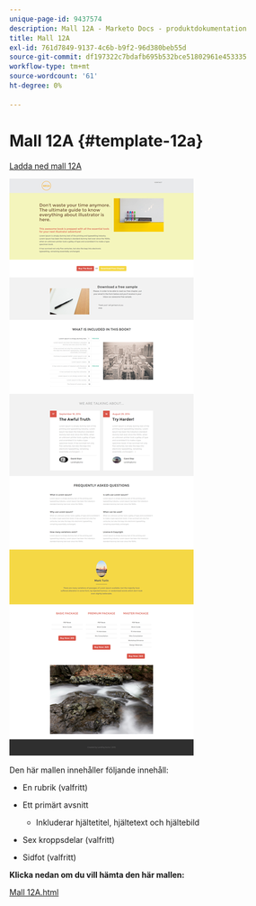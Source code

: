 ```yaml
---
unique-page-id: 9437574
description: Mall 12A - Marketo Docs - produktdokumentation
title: Mall 12A
exl-id: 761d7849-9137-4c6b-b9f2-96d380beb55d
source-git-commit: df197322c7bdafb695b532bce51802961e453335
workflow-type: tm+mt
source-wordcount: '61'
ht-degree: 0%

---
```


# Mall 12A {#template-12a}

[Ladda ned mall 12A](https://experienceleague.adobe.com/landing/marketo/lp-templates/template-12a.html)

![](assets/image2015-8-4-14-3a23-3a23.png)

Den här mallen innehåller följande innehåll:

* En rubrik (valfritt)
* Ett primärt avsnitt

   * Inkluderar hjältetitel, hjältetext och hjältebild

* Sex kroppsdelar (valfritt)
* Sidfot (valfritt)

**Klicka nedan om du vill hämta den här mallen:**

[Mall 12A.html](https://experienceleague.adobe.com/landing/marketo/lp-templates/template-12a.html)
